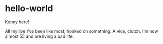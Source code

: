 # hello-world

Kenny here!

All my live I've been like most, hooked on something. A vice, clutch.
I'm now almost 55 and are living a bad life.
